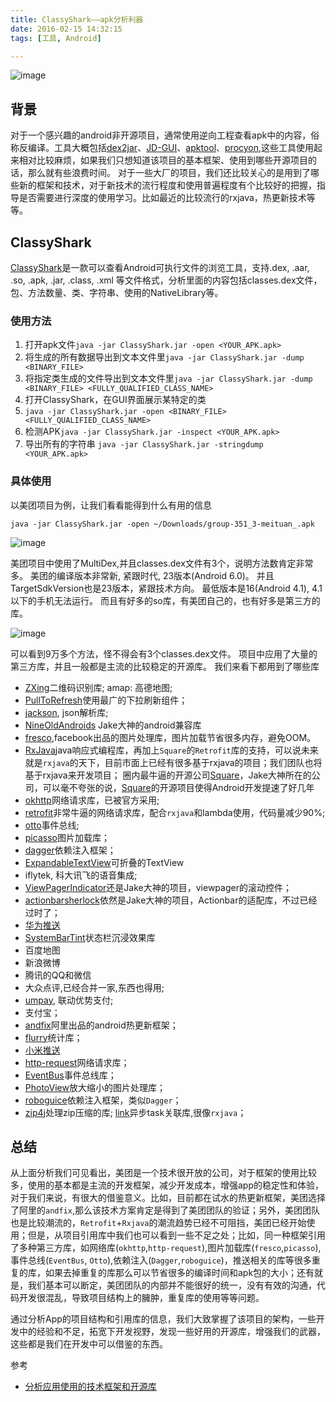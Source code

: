```yaml
---
title: ClassyShark——apk分析利器
date: 2016-02-15 14:32:15
tags: [工具, Android]

---
```


![image](https://raw.githubusercontent.com/w4lle/w4lle.github.io/post/source/uploads/ClassyShark.png)

## 背景
对于一个感兴趣的android非开源项目，通常使用逆向工程查看apk中的内容，俗称反编译。工具大概包括[dex2jar](https://github.com/pxb1988/dex2jar)、[JD-GUI](http://jd.benow.ca/)、[apktool](http://ibotpeaches.github.io/Apktool/install/)、[procyon](https://bitbucket.org/mstrobel/procyon),这些工具使用起来相对比较麻烦，如果我们只想知道该项目的基本框架、使用到哪些开源项目的话，那么就有些浪费时间。
对于一些大厂的项目，我们还比较关心的是用到了哪些新的框架和技术，对于新技术的流行程度和使用普遍程度有个比较好的把握，指导是否需要进行深度的使用学习。比如最近的比较流行的rxjava，热更新技术等等。

## ClassyShark


[ClassyShark](https://github.com/google/android-classyshark)是一款可以查看Android可执行文件的浏览工具，支持.dex, .aar, .so, .apk, .jar, .class, .xml 等文件格式，分析里面的内容包括classes.dex文件，包、方法数量、类、字符串、使用的NativeLibrary等。

### 使用方法

1. 打开apk文件``java -jar ClassyShark.jar -open <YOUR_APK.apk>`` 
2. 将生成的所有数据导出到文本文件里``java -jar ClassyShark.jar -dump <BINARY_FILE>``
3. 将指定类生成的文件导出到文本文件里``java -jar ClassyShark.jar -dump <BINARY_FILE> <FULLY_QUALIFIED_CLASS_NAME>``
4. 打开ClassyShark，在GUI界面展示某特定的类
5. ``java -jar ClassyShark.jar -open <BINARY_FILE> <FULLY_QUALIFIED_CLASS_NAME>``
5. 检测APK``java -jar ClassyShark.jar -inspect <YOUR_APK.apk>
``
6. 导出所有的字符串 ``java -jar ClassyShark.jar -stringdump <YOUR_APK.apk>``

### 具体使用
以美团项目为例，让我们看看能得到什么有用的信息


``java -jar ClassyShark.jar -open ~/Downloads/group-351_3-meituan_.apk``

![image](https://raw.githubusercontent.com/w4lle/w4lle.github.io/post/source/uploads/Classy_group.png)

美团项目中使用了MultiDex,并且classes.dex文件有3个，说明方法数肯定非常多。
美团的编译版本非常新, 紧跟时代, 23版本(Android 6.0)。
并且TargetSdkVersion也是23版本，紧跟技术方向。
最低版本是16(Android 4.1), 4.1以下的手机无法运行。
而且有好多的so库，有美团自己的，也有好多是第三方的库。

![image](https://raw.githubusercontent.com/w4lle/w4lle.github.io/post/source/uploads/Classy_group_2.png)

可以看到9万多个方法，怪不得会有3个classes.dex文件。
项目中应用了大量的第三方库，并且一般都是主流的比较稳定的开源库。
我们来看下都用到了哪些库

* [ZXing](https://github.com/zxing/zxing)二维码识别库;
amap: 高德地图;
* [PullToRefresh](https://github.com/chrisbanes/Android-PullToRefresh)使用最广的下拉刷新组件；
* [jackson](https://github.com/FasterXML/jackson-dataformat-smile), json解析库;
* [NineOldAndroids](https://github.com/JakeWharton/NineOldAndroids) Jake大神的android兼容库
* [fresco](https://github.com/facebook/fresco),facebook出品的图片处理库，图片加载节省很多内存，避免OOM。
* [RxJava](https://github.com/ReactiveX/RxJava)java响应式编程库，再加上``Square``的``Retrofit``库的支持，可以说未来就是``rxjava``的天下，目前市面上已经有很多基于rxjava的项目；我们团队也将基于rxjava来开发项目；
圈内最牛逼的开源公司[Square](https://github.com/square)，Jake大神所在的公司，可以毫不夸张的说，[Square](https://github.com/square)的开源项目使得Android开发提速了好几年
* [okhttp](https://github.com/square/okhttp)网络请求库，已被官方采用;
* [retrofit](https://github.com/square/retrofit)非常牛逼的网络请求库，配合``rxjava``和lambda使用，代码量减少90%;
* [otto](https://github.com/square/otto)事件总线;
* [picasso](https://github.com/square/picasso)图片加载库；
* [dagger](https://github.com/square/dagger)依赖注入框架；
* [ExpandableTextView](https://github.com/Manabu-GT/ExpandableTextView)可折叠的TextView
* iflytek, 科大讯飞的语音集成;
* [ViewPagerIndicator](https://github.com/JakeWharton/ViewPagerIndicator)还是Jake大神的项目，viewpager的滚动控件；
* [actionbarsherlock](http://actionbarsherlock.com/)依然是Jake大神的项目，Actionbar的适配库，不过已经过时了；
* [华为推送](http://developer.huawei.com/push)
* [SystemBarTint](https://github.com/jgilfelt/SystemBarTint)状态栏沉浸效果库
* 百度地图
* 新浪微博
* 腾讯的QQ和微信
* 大众点评,已经合并一家,东西也得用;
* [umpay](http://www.umpay.com/umpay_cms/), 联动优势支付;
* 支付宝；
* [andfix](https://github.com/alibaba/AndFix)阿里出品的android热更新框架；
* [flurry](http://www.flurry.com/)统计库；
* [小米推送](http://dev.xiaomi.com/doc/?page_id=1670)
* [http-request](https://github.com/kevinsawicki/http-request)网络请求库；
* [EventBus](https://github.com/greenrobot/EventBus)事件总线库；
* [PhotoView](https://github.com/chrisbanes/PhotoView)放大缩小的图片处理库；
* [roboguice](https://github.com/roboguice/roboguice)依赖注入框架，类似``Dagger``；
* [zip4j](http://www.lingala.net/zip4j/)处理zip压缩的库;
[link](https://github.com/BoltsFramework/Bolts-Android)异步task关联库,很像``rxjava``；

## 总结
从上面分析我们可见看出，美团是一个技术很开放的公司，对于框架的使用比较多，使用的基本都是主流的开发框架，减少开发成本，增强app的稳定性和体验，对于我们来说，有很大的借鉴意义。比如，目前都在试水的热更新框架，美团选择了阿里的``andfix``,那么该技术方案肯定是得到了美团团队的验证；另外，美团团队也是比较潮流的，``Retrofit``+``Rxjava``的潮流趋势已经不可阻挡，美团已经开始使用；但是，从项目引用库中我们也可以看到一些不足之处；比如，同一种框架引用了多种第三方库，如网络库(``okhttp``,``http-request``),图片加载库(``fresco``,``picasso``),事件总线(``EventBus``, ``Otto``),依赖注入(``Dagger``,``roboguice``)，推送相关的库等很多重复的库，如果去掉重复的库那么可以节省很多的编译时间和apk包的大小；还有就是，我们基本可以断定，美团团队的内部并不能很好的统一，没有有效的沟通，代码开发很混乱，导致项目结构上的臃肿，重复库的使用等等问题。

通过分析App的项目结构和引用库的信息，我们大致掌握了该项目的架构，一些开发中的经验和不足，拓宽下开发视野，发现一些好用的开源库，增强我们的武器，这些都是我们在开发中可以借鉴的东西。

参考

* [分析应用使用的技术框架和开源库](http://www.jianshu.com/p/8e8b88ea2197)